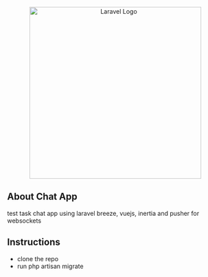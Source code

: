 <p align="center"><a href="https://laravel.com" target="_blank"><img src="https://raw.githubusercontent.com/laravel/art/master/logo-lockup/5%20SVG/2%20CMYK/1%20Full%20Color/laravel-logolockup-cmyk-red.svg" width="400" alt="Laravel Logo"></a></p>



## About Chat App

test task chat app using laravel breeze, vuejs, inertia and pusher for websockets

## Instructions

- clone the repo
- run php artisan migrate


